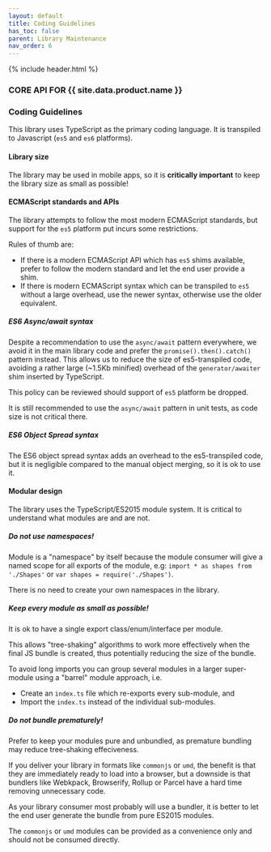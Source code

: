 ```yaml
---
layout: default
title: Coding Guidelines
has_toc: false
parent: Library Maintenance
nav_order: 6  
---
```

{% include header.html %}
### CORE API FOR {{ site.data.product.name }}

### Coding Guidelines

This library uses TypeScript as the primary coding  language. It is transpiled to Javascript (`es5` and `es6` platforms).

#### Library size

The library may be used in mobile apps, so it is **critically important** to keep the library size as small as possible!

#### ECMAScript standards and APIs

The library attempts to follow the most modern ECMAScript standards, but support for the `es5` platform put incurs some restrictions.

Rules of thumb are:

* If there is a modern ECMAScript API which has `es5` shims available, prefer to follow the modern standard and let the end user provide a shim.
* If there is modern ECMAScript syntax which can be transpiled to `es5` without a large overhead, use the newer syntax, otherwise use the older equivalent.

##### ES6 Async/await syntax

Despite a recommendation to use the `async/await` pattern everywhere, we avoid it in the main library code and prefer the `promise().then().catch()` pattern instead. This allows us to reduce the size of es5-transpiled code, avoiding a rather large (~1.5Kb minified) overhead of the `generator/awaiter` shim inserted by TypeScript.

This policy can be reviewed should support of `es5` platform be dropped.

It is still recommended to use the `async/await` pattern in unit tests, as code size is not critical there.

##### ES6 Object Spread syntax

The ES6 object spread syntax adds an overhead to the es5-transpiled code, but it is negligible compared to the manual object merging, so it is ok to use it.

#### Modular design

The library uses the TypeScript/ES2015 module system. It is critical to understand what modules are and are not.

##### Do not use namespaces!

Module is a "namespace" by itself because the module consumer will give a named scope for all exports of the module, e.g: `import * as shapes from './Shapes'` or `var shapes = require('./Shapes')`.  

There is no need to create your own namespaces in the library.

##### Keep every module as small as possible!

It is ok to have a single export class/enum/interface per module.  

This allows "tree-shaking" algorithms to work more effectively when the final JS bundle is created,
thus potentially reducing the size of the bundle.  

To avoid long imports you can group several modules
in a larger super-module using a "barrel" module approach, i.e.  
- Create an `index.ts` file which re-exports
every sub-module, and
- Import the `index.ts` instead of the individual sub-modules.

##### Do not bundle prematurely!

Prefer to keep your modules pure and unbundled, as premature bundling may reduce tree-shaking effeciveness.  

If you deliver your library in formats like `commonjs` or `umd`, the benefit is that they are immediately ready to load into a browser, but a downside is that bundlers
like Webkpack, Browserify, Rollup or Parcel have a hard time removing unnecessary code.  

As your library consumer most probably will use a bundler, it is better to let the end user  generate the bundle from pure ES2015 modules.  

The `commonjs` or `umd` modules can be provided as a convenience only and should not be consumed directly.
